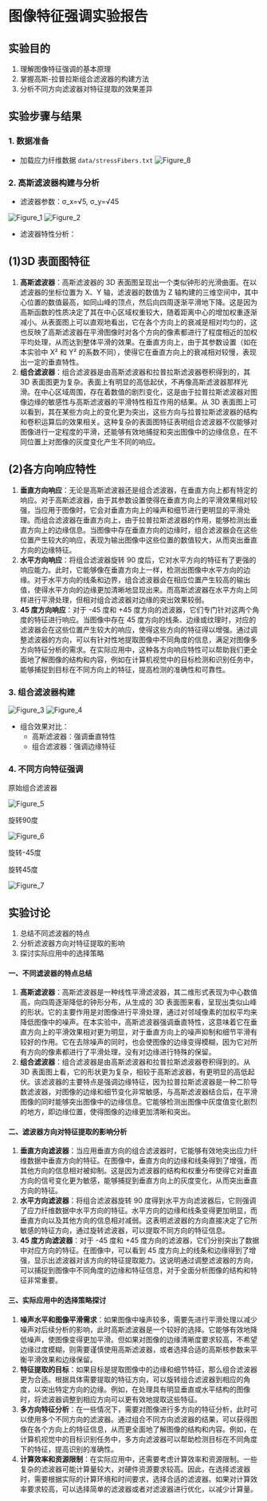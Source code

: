 # 图像特征强调实验报告

## 实验目的
1. 理解图像特征强调的基本原理
2. 掌握高斯-拉普拉斯组合滤波器的构建方法
3. 分析不同方向滤波器对特征提取的效果差异
## 实验步骤与结果
### 1. 数据准备
- 加载应力纤维数据 `data/stressFibers.txt`
![Figure_8](https://github.com/user-attachments/assets/b702e1a4-e763-4c14-b17e-1e637348db5a)

 
### 2. 高斯滤波器构建与分析
- 滤波器参数：σ_x=√5, σ_y=√45
  
![Figure_1](https://github.com/user-attachments/assets/33515788-b830-43f4-a4e1-74879194622a)
![Figure_2](https://github.com/user-attachments/assets/616daf3d-5319-48b5-b2f4-787829f26e7a)


- 滤波器特性分析：
  
## (1)3D 表面图特征
1. **高斯滤波器**：高斯滤波器的 3D 表面图呈现出一个类似钟形的光滑曲面。在以滤波器的坐标位置为 X、Y 轴，滤波器的数值为 Z 轴构建的三维空间中，其中心位置的数值最高，如同山峰的顶点，然后向四周逐渐平滑地下降。这是因为高斯函数的性质决定了其在中心区域权重较大，随着距离中心的增加权重逐渐减小。从表面图上可以直观地看出，它在各个方向上的衰减是相对均匀的，这也反映了高斯滤波器在平滑图像时对各个方向的像素都进行了程度相近的加权平均处理，从而达到整体平滑的效果。在垂直方向上，由于其参数设置（如在本实验中 X² 和 Y² 的系数不同），使得它在垂直方向上的衰减相对较慢，表现出一定的垂直特性。
2. **组合滤波器**：组合滤波器是由高斯滤波器和拉普拉斯滤波器卷积得到的，其 3D 表面图更为复杂。表面上有明显的高低起伏，不再像高斯滤波器那样光滑。在中心区域周围，存在着数值的剧烈变化，这是由于拉普拉斯滤波器对图像边缘的敏感性与高斯滤波器的平滑特性相互作用的结果。从 3D 表面图上可以看到，其在某些方向上的变化更为突出，这些方向与拉普拉斯滤波器的结构和卷积运算后的效果相关。这种复杂的表面图特征表明组合滤波器不仅能够对图像进行一定程度的平滑，还能够有效地捕捉和突出图像中的边缘信息，在不同位置上对图像的灰度变化产生不同的响应。

## (2)各方向响应特性
1. **垂直方向响应**：无论是高斯滤波器还是组合滤波器，在垂直方向上都有特定的响应。对于高斯滤波器，由于其参数设置使得在垂直方向上的平滑效果相对较强，当应用于图像时，它会对垂直方向上的噪声和细节进行更明显的平滑处理。而组合滤波器在垂直方向上，由于拉普拉斯滤波器的作用，能够检测出垂直方向上的边缘信息。当图像中存在垂直方向的边缘时，组合滤波器会在这些位置产生较大的响应，表现为输出图像中这些位置的数值较大，从而突出垂直方向的边缘特征。
2. **水平方向响应**：将组合滤波器旋转 90 度后，它对水平方向的特征有了更强的响应能力。此时，它能够像在垂直方向上一样，检测出图像中水平方向的边缘。对于水平方向的线条和边界，组合滤波器会在相应位置产生较高的输出值，使得水平方向的边缘更加清晰地显现出来。而高斯滤波器在水平方向上同样进行平滑处理，但相对组合滤波器对边缘的突出效果较弱。
3. **45 度方向响应**：对于 -45 度和 +45 度方向的滤波器，它们专门针对这两个角度的特征进行响应。当图像中存在 45 度方向的线条、边缘或纹理时，对应的滤波器会在这些位置产生较大的响应，使得这些方向的特征得以增强。通过调整滤波器的方向，可以有针对性地提取图像中不同角度的信息，满足对图像多方向特征分析的需求。在实际应用中，这种各方向响应特性可以帮助我们更全面地了解图像的结构和内容，例如在计算机视觉中的目标检测和识别任务中，能够捕捉到目标在不同方向上的特征，提高检测的准确性和可靠性。 
### 3. 组合滤波器构建

![Figure_3](https://github.com/user-attachments/assets/1bd9e7b6-4702-4a18-9714-d5a5fb313e0d)
![Figure_4](https://github.com/user-attachments/assets/df214a8b-e846-490d-a345-0170a31f0c25)


- 组合效果对比：
  - 高斯滤波器：强调垂直特性
  - 组合滤波器：强调边缘特征

### 4. 不同方向特征强调 

原始组合滤波器

![Figure_5](https://github.com/user-attachments/assets/6f52ef54-bcc0-4ec0-895d-19afa54a5397)


旋转90度

![Figure_6](https://github.com/user-attachments/assets/388f002c-4f99-4997-9f32-1426a5d77f2f)



旋转-45度


旋转45度


![Figure_7](https://github.com/user-attachments/assets/859bea5a-95fd-441e-b8af-04af0ea1d6cd)

## 实验讨论
1. 总结不同滤波器的特点
2. 分析滤波器方向对特征提取的影响
3. 探讨实际应用中的选择策略


#### 一、不同滤波器的特点总结
1. **高斯滤波器**：高斯滤波器是一种线性平滑滤波器，其二维形式表现为中心数值高，向四周逐渐降低的钟形分布，从生成的 3D 表面图来看，呈现出类似山峰的形状。它的主要作用是对图像进行平滑处理，通过对邻域像素的加权平均来降低图像中的噪声。在本实验中，高斯滤波器强调垂直特性，这意味着它在垂直方向上的平滑效果相对更为明显，对于垂直方向上的噪声抑制和细节平滑有较好的作用。它在去除噪声的同时，也会使图像的边缘变得模糊，因为它对所有方向的像素都进行了平滑处理，没有对边缘进行特殊的保留。
2. **组合滤波器**：组合滤波器是由高斯滤波器和拉普拉斯滤波器卷积得到的。从 3D 表面图上看，它的形状更为复杂，相较于高斯滤波器，有更明显的高低起伏。该滤波器的主要特点是强调边缘特征，因为拉普拉斯滤波器是一种二阶导数滤波器，对图像的边缘和细节变化非常敏感，与高斯滤波器结合后，在平滑图像的同时能够突出图像中的边缘信息。它能够检测出图像中灰度值变化剧烈的地方，即边缘位置，使得图像的边缘更加清晰和突出。

#### 二、滤波器方向对特征提取的影响分析
1. **垂直方向滤波器**：当应用垂直方向的组合滤波器时，它能够有效地突出应力纤维数据中垂直方向的特征。在图像中，垂直方向的边缘和线条得到了增强，而其他方向的信息相对被抑制。这是因为滤波器的结构和权重分布使得它对垂直方向的信号变化更为敏感，能够捕捉到垂直方向上的灰度变化，从而突出垂直方向的特征。
2. **水平方向滤波器**：将组合滤波器旋转 90 度得到水平方向滤波器后，它则强调了应力纤维数据中水平方向的特征。水平方向的边缘和线条变得更加明显，而垂直方向以及其他方向的信息相对减弱。这表明滤波器的方向直接决定了它所敏感的特征方向，通过旋转滤波器，可以提取不同方向的特征信息。
3. **45 度方向滤波器**：对于 -45 度和 +45 度方向的滤波器，它们分别突出了数据中对应方向的特征。在图像中，可以看到 45 度方向上的线条和边缘得到了增强，显示出滤波器对该方向的特征提取能力。这说明通过调整滤波器的方向，可以捕捉到图像中不同角度的边缘和特征信息，对于全面分析图像的结构和特征非常重要。

#### 三、实际应用中的选择策略探讨
1. **噪声水平和图像平滑需求**：如果图像中噪声较多，需要先进行平滑处理以减少噪声对后续分析的影响，此时高斯滤波器是一个较好的选择。它能够有效地降低噪声，使图像变得更加平滑。但如果对图像的边缘清晰度要求较高，不希望边缘过度模糊，则需要谨慎使用高斯滤波器，或者选择合适的高斯核参数来平衡平滑效果和边缘保留。
2. **特征提取的目标**：如果目标是提取图像中的边缘和细节特征，那么组合滤波器更为合适。根据具体需要提取的特征方向，可以旋转组合滤波器到相应的角度，以突出特定方向的边缘。例如，在处理具有明显垂直或水平结构的图像时，将滤波器调整到相应方向可以更有效地提取这些特征。
3. **多方向特征分析**：在一些情况下，需要对图像进行多方向的特征分析，此时可以使用多个不同方向的滤波器。通过组合不同方向滤波器的结果，可以获得图像在各个方向上的特征信息，从而更全面地了解图像的结构和内容。例如，在计算机视觉中的目标识别任务中，多方向滤波器可以帮助检测目标在不同角度下的特征，提高识别的准确性。
4. **计算效率和资源限制**：在实际应用中，还需要考虑计算效率和资源限制。一些复杂的滤波器可能计算量较大，对硬件资源要求较高。因此，在选择滤波器时，需要根据实际的计算环境和时间要求，选择合适的滤波器。如果对计算效率要求较高，可以选择简单的滤波器或者对滤波器进行优化，以减少计算量。 


